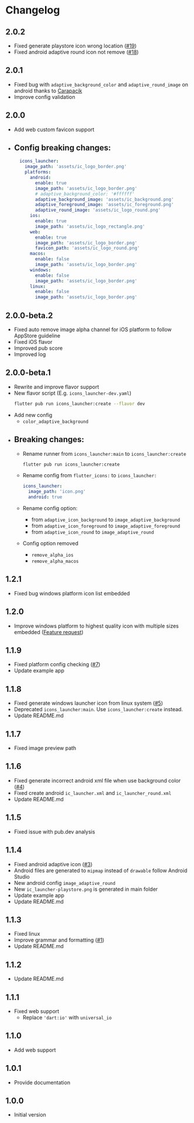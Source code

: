# Changelog

## 2.0.2
 - Fixed generate playstore icon wrong location ([#19](https://github.com/mrrhak/icons_launcher/issues/19))
 - Fixed android adaptive round icon not remove ([#18](https://github.com/mrrhak/icons_launcher/issues/18))

## 2.0.1
 - Fixed bug with `adaptive_background_color` and `adaptive_round_image` on android thanks to [Carapacik](https://github.com/mrrhak/icons_launcher/pull/17)
 - Improve config validation

## 2.0.0
 - Add web custom favicon support 
 - ## Config breaking changes:

    ```yaml
      icons_launcher:
        image_path: 'assets/ic_logo_border.png'
        platforms:
          android:
            enable: true
            image_path: 'assets/ic_logo_border.png'
            # adaptive_background_color: '#ffffff'
            adaptive_background_image: 'assets/ic_background.png'
            adaptive_foreground_image: 'assets/ic_foreground.png'
            adaptive_round_image: 'assets/ic_logo_round.png'
          ios:
            enable: true
            image_path: 'assets/ic_logo_rectangle.png'
          web:
            enable: true
            image_path: 'assets/ic_logo_border.png'
            favicon_path: 'assets/ic_logo_round.png'
          macos:
            enable: false
            image_path: 'assets/ic_logo_border.png'
          windows:
            enable: false
            image_path: 'assets/ic_logo_border.png'
          linux:
            enable: false
            image_path: 'assets/ic_logo_border.png'
    ```

## 2.0.0-beta.2
 - Fixed auto remove image alpha channel for iOS platform to follow AppStore guideline
 - Fixed iOS flavor
 - Improved pub score
 - Improved log

## 2.0.0-beta.1
 - Rewrite and improve flavor support
 - New flavor script (E.g. `icons_launcher-dev.yaml`)
     ```sh
     flutter pub run icons_launcher:create --flavor dev
     ```
 - Add new config
   - `color_adaptive_background`
 - ## Breaking changes:
   - Rename runner from `icons_launcher:main` to  `icons_launcher:create`

      ```sh
      flutter pub run icons_launcher:create
      ```
   - Rename config from `flutter_icons:` to `icons_launcher:`

      ```yaml
      icons_launcher:
        image_path: 'icon.png'
        android: true
      ```
   - Rename config option:
     - from `adaptive_icon_background` to `image_adaptive_background`
     - from `adaptive_icon_foreground` to `image_adaptive_foreground`
     - from `adaptive_icon_round` to `image_adaptive_round`
   - Config option removed
     - `remove_alpha_ios`
     - `remove_alpha_macos`

## 1.2.1
 - Fixed bug windows platform icon list embedded

## 1.2.0
 - Improve windows platform to highest quality icon with multiple sizes embedded ([Feature request](https://github.com/mrrhak/icons_launcher/issues/8))

## 1.1.9
 - Fixed platform config checking ([#7](https://github.com/mrrhak/icons_launcher/issues/7))
 - Update example app

## 1.1.8
 - Fixed generate windows launcher icon from linux system ([#5](https://github.com/mrrhak/icons_launcher/issues/5))
 - Deprecated `icons_launcher:main`. Use `icons_launcher:create` instead.
 - Update README.md

## 1.1.7
 - Fixed image preview path

## 1.1.6
 - Fixed generate incorrect android xml file when use background color ([#4](https://github.com/mrrhak/icons_launcher/issues/4))
 - Fixed create android `ic_launcher.xml` and `ic_launcher_round.xml`
 - Update README.md

## 1.1.5
 - Fixed issue with pub.dev analysis

## 1.1.4
 - Fixed android adaptive icon ([#3](https://github.com/mrrhak/icons_launcher/issues/3))
 - Android files are generated to `mipmap` instead of `drawable` follow Android Studio
 - New android config `image_adaptive_round`
 - New `ic_launcher-playstore.png` is generated in main folder
 - Update example app
 - Update README.md

## 1.1.3
 - Fixed linux
 - Improve grammar and formatting ([#1](https://github.com/mrrhak/icons_launcher/pull/1))
 - Update README.md

## 1.1.2
 - Update README.md

## 1.1.1
 - Fixed web support
   - Replace `'dart:io'` with `universal_io`

## 1.1.0
 - Add web support

## 1.0.1
 - Provide documentation

## 1.0.0

- Initial version
